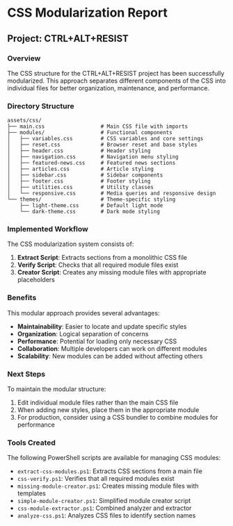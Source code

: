 # CSS Modularization Report

## Project: CTRL+ALT+RESIST

### Overview
The CSS structure for the CTRL+ALT+RESIST project has been successfully modularized. This approach separates different components of the CSS into individual files for better organization, maintenance, and performance.

### Directory Structure
```
assets/css/
├── main.css                  # Main CSS file with imports
├── modules/                  # Functional components
│   ├── variables.css         # CSS variables and core settings
│   ├── reset.css             # Browser reset and base styles
│   ├── header.css            # Header styling
│   ├── navigation.css        # Navigation menu styling
│   ├── featured-news.css     # Featured news sections
│   ├── articles.css          # Article styling
│   ├── sidebar.css           # Sidebar components
│   ├── footer.css            # Footer styling
│   ├── utilities.css         # Utility classes
│   └── responsive.css        # Media queries and responsive design
└── themes/                   # Theme-specific styling
    ├── light-theme.css       # Default light mode
    └── dark-theme.css        # Dark mode styling
```

### Implemented Workflow

The CSS modularization system consists of:

1. **Extract Script**: Extracts sections from a monolithic CSS file
2. **Verify Script**: Checks that all required module files exist
3. **Creator Script**: Creates any missing module files with appropriate placeholders

### Benefits

This modular approach provides several advantages:

- **Maintainability**: Easier to locate and update specific styles
- **Organization**: Logical separation of concerns
- **Performance**: Potential for loading only necessary CSS
- **Collaboration**: Multiple developers can work on different modules
- **Scalability**: New modules can be added without affecting others

### Next Steps

To maintain the modular structure:

1. Edit individual module files rather than the main CSS file
2. When adding new styles, place them in the appropriate module
3. For production, consider using a CSS bundler to combine modules for performance

### Tools Created

The following PowerShell scripts are available for managing CSS modules:

- `extract-css-modules.ps1`: Extracts CSS sections from a main file
- `css-verify.ps1`: Verifies that all required modules exist
- `missing-module-creator.ps1`: Creates missing module files with templates
- `simple-module-creator.ps1`: Simplified module creator script
- `css-module-extractor.ps1`: Combined analyzer and extractor
- `analyze-css.ps1`: Analyzes CSS files to identify section names
